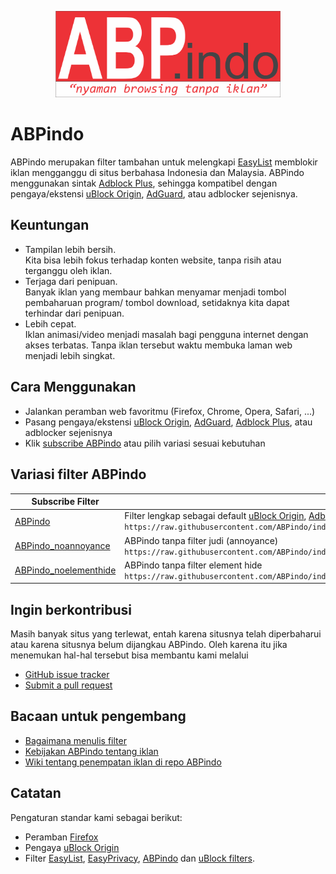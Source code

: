 <p align="center"><img src="https://raw.githubusercontent.com/ABPindo/indonesianadblockrules/master/ABPindo%202.png" width="360"></p>

# ABPindo
ABPindo merupakan filter tambahan untuk melengkapi [EasyList](https://subscribe.adblockplus.org/?location=https://easylist.to/easylist/easylist.txt&title=Easylist) memblokir iklan mengganggu di situs berbahasa Indonesia dan Malaysia. ABPindo menggunakan sintak [Adblock Plus](https://help.eyeo.com/en/adblockplus/how-to-write-filters), sehingga kompatibel dengan pengaya/ekstensi [uBlock Origin](https://github.com/gorhill/uBlock#installation), [AdGuard](https://adguard.com/en/adguard-browser-extension/overview.html), atau adblocker sejenisnya.

## Keuntungan
- Tampilan lebih bersih. </br>Kita bisa lebih fokus terhadap konten website, tanpa risih atau terganggu oleh iklan.
- Terjaga dari penipuan. </br>Banyak iklan yang membaur bahkan menyamar menjadi tombol pembaharuan program/ tombol download, setidaknya kita dapat terhindar dari penipuan.
- Lebih cepat. </br>Iklan animasi/video menjadi masalah bagi pengguna internet dengan akses terbatas. Tanpa iklan tersebut waktu membuka laman web menjadi lebih singkat.

## Cara Menggunakan
- Jalankan peramban web favoritmu (Firefox, Chrome, Opera, Safari, ...)
- Pasang pengaya/ekstensi [uBlock Origin](https://github.com/gorhill/uBlock#installation), [AdGuard](https://adguard.com/en/adguard-browser-extension/overview.html), [Adblock Plus](https://adblockplus.org/en/), atau adblocker sejenisnya
- Klik [subscribe ABPindo](https://subscribe.adblockplus.org/?location=https://raw.githubusercontent.com/ABPindo/indonesianadblockrules/master/subscriptions/abpindo.txt&title=ABPindo) atau pilih variasi sesuai kebutuhan

## Variasi filter ABPindo
| Subscribe Filter| Deskripsi|
| ------------- |-------------|
| [ABPindo](https://subscribe.adblockplus.org/?location=https://raw.githubusercontent.com/ABPindo/indonesianadblockrules/master/subscriptions/abpindo.txt&title=ABPindo)|Filter lengkap sebagai default [uBlock Origin](https://github.com/gorhill/uBlock#installation), [Adblock Plus](https://adblockplus.org/en/) regional Indonesia dan Malaysia <br/>`https://raw.githubusercontent.com/ABPindo/indonesianadblockrules/master/subscriptions/abpindo.txt`|
| [ABPindo_noannoyance](https://subscribe.adblockplus.org/?location=https://raw.githubusercontent.com/ABPindo/indonesianadblockrules/master/subscriptions/abpindo_noannoyance.txt&title=ABPindo_noannoyance)|ABPindo tanpa filter judi (annoyance) <br/>`https://raw.githubusercontent.com/ABPindo/indonesianadblockrules/master/subscriptions/abpindo_noannoyance.txt`|
| [ABPindo_noelementhide](https://subscribe.adblockplus.org/?location=https://raw.githubusercontent.com/ABPindo/indonesianadblockrules/master/subscriptions/abpindo_noelemhide.txt&title=ABPindo_noelementhide)|ABPindo tanpa filter element hide <br/>`https://raw.githubusercontent.com/ABPindo/indonesianadblockrules/master/subscriptions/abpindo_noelemhide.txt`|

## Ingin berkontribusi
Masih banyak situs yang terlewat, entah karena situsnya telah diperbaharui atau karena situsnya belum dijangkau ABPindo. Oleh karena itu jika menemukan hal-hal tersebut bisa membantu kami melalui
- [GitHub issue tracker](https://github.com/ABPindo/indonesianadblockrules/issues) 
- [Submit a pull request](https://github.com/ABPindo/indonesianadblockrules/pulls) 

## Bacaan untuk pengembang
- [Bagaimana menulis filter](https://help.eyeo.com/en/adblockplus/how-to-write-filters)
- [Kebijakan ABPindo tentang iklan](https://easylist.to/pages/policy.html)
- [Wiki tentang penempatan iklan di repo ABPindo](https://github.com/ABPindo/indonesianadblockrules/wiki/Penempatan-daftar-iklan)

## Catatan
Pengaturan standar kami sebagai berikut: 
- Peramban [Firefox](https://www.mozilla.org/id/firefox/) 
- Pengaya [uBlock Origin](https://github.com/gorhill/uBlock#installation) 
- Filter [EasyList](https://subscribe.adblockplus.org/?location=https://easylist.to/easylist/easylist.txt&title=Easylist), [EasyPrivacy](https://subscribe.adblockplus.org/?location=https://easylist.to/easylist/easyprivacy.txt&title=EasyPrivacy), [ABPindo](https://subscribe.adblockplus.org/?location=https://raw.githubusercontent.com/ABPindo/indonesianadblockrules/master/subscriptions/abpindo.txt&title=ABPindo) dan [uBlock filters](https://subscribe.adblockplus.org/?location=https://raw.githubusercontent.com/uBlockOrigin/uAssets/master/filters/filters.txt&title=uBlock%20filters).
